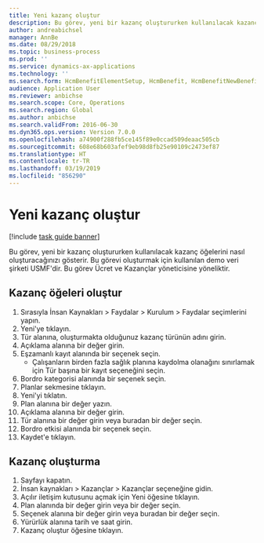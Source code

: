 ```yaml
---
title: Yeni kazanç oluştur
description: Bu görev, yeni bir kazanç oluştururken kullanılacak kazanç öğelerini nasıl oluşturacağınızı gösterir.
author: andreabichsel
manager: AnnBe
ms.date: 08/29/2018
ms.topic: business-process
ms.prod: ''
ms.service: dynamics-ax-applications
ms.technology: ''
ms.search.form: HcmBenefitElementSetup, HcmBenefit, HcmBenefitNewBenefit, HcmBenefitPlanLookup
audience: Application User
ms.reviewer: anbichse
ms.search.scope: Core, Operations
ms.search.region: Global
ms.author: anbichse
ms.search.validFrom: 2016-06-30
ms.dyn365.ops.version: Version 7.0.0
ms.openlocfilehash: a74900f288fb5ce145f89e0ccad509deaac505cb
ms.sourcegitcommit: 608e68b603afef9eb98d8fb25e90109c2473ef87
ms.translationtype: HT
ms.contentlocale: tr-TR
ms.lasthandoff: 03/19/2019
ms.locfileid: "856290"
---
```

# <a name="create-a-new-benefit"></a>Yeni kazanç oluştur

[!include [task guide banner](../../includes/task-guide-banner.md)]

Bu görev, yeni bir kazanç oluştururken kullanılacak kazanç öğelerini nasıl oluşturacağınızı gösterir. Bu görevi oluşturmak için kullanılan demo veri şirketi USMF'dir. Bu görev Ücret ve Kazançlar yöneticisine yöneliktir.


## <a name="create-benefit-elements"></a>Kazanç öğeleri oluştur
1. Sırasıyla İnsan Kaynakları > Faydalar > Kurulum > Faydalar seçimlerini yapın.
2. Yeni'ye tıklayın.
3. Tür alanına, oluşturmakta olduğunuz kazanç türünün adını girin.
4. Açıklama alanına bir değer girin.
5. Eşzamanlı kayıt alanında bir seçenek seçin.
    * Çalışanların birden fazla sağlık planına kaydolma olanağını sınırlamak için Tür başına bir kayıt seçeneğini seçin.  
6. Bordro kategorisi alanında bir seçenek seçin.
7. Planlar sekmesine tıklayın.
8. Yeni'yi tıklatın.
9. Plan alanına bir değer yazın.
10. Açıklama alanına bir değer girin.
11. Tür alanına bir değer girin veya buradan bir değer seçin.
12. Bordro etkisi alanında bir seçenek seçin.
13. Kaydet'e tıklayın.

## <a name="create-a-benefit"></a>Kazanç oluşturma
1. Sayfayı kapatın.
2. İnsan kaynakları > Kazançlar > Kazançlar seçeneğine gidin.
3. Açılır iletişim kutusunu açmak için Yeni öğesine tıklayın.
4. Plan alanında bir değer girin veya bir değer seçin.
5. Seçenek alanına bir değer girin veya buradan bir değer seçin.
6. Yürürlük alanına tarih ve saat girin.
7. Kazanç oluştur öğesine tıklayın.


